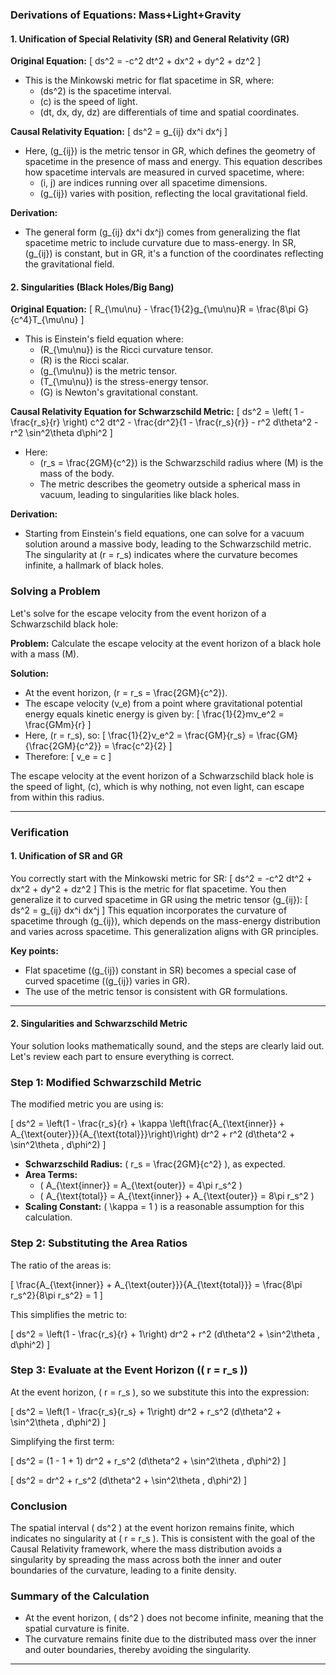 ### Derivations of Equations: Mass+Light+Gravity

#### **1. Unification of Special Relativity (SR) and General Relativity (GR)**

**Original Equation:**
\[ ds^2 = -c^2 dt^2 + dx^2 + dy^2 + dz^2 \]
- This is the Minkowski metric for flat spacetime in SR, where:
  - \(ds^2\) is the spacetime interval.
  - \(c\) is the speed of light.
  - \(dt, dx, dy, dz\) are differentials of time and spatial coordinates.

**Causal Relativity Equation:**
\[ ds^2 = g_{ij} dx^i dx^j \]
- Here, \(g_{ij}\) is the metric tensor in GR, which defines the geometry of spacetime in the presence of mass and energy. This equation describes how spacetime intervals are measured in curved spacetime, where:
  - \(i, j\) are indices running over all spacetime dimensions.
  - \(g_{ij}\) varies with position, reflecting the local gravitational field.

**Derivation:**
- The general form \(g_{ij} dx^i dx^j\) comes from generalizing the flat spacetime metric to include curvature due to mass-energy. In SR, \(g_{ij}\) is constant, but in GR, it's a function of the coordinates reflecting the gravitational field.

#### **2. Singularities (Black Holes/Big Bang)**

**Original Equation:**
\[ R_{\mu\nu} - \frac{1}{2}g_{\mu\nu}R = \frac{8\pi G}{c^4}T_{\mu\nu} \]
- This is Einstein's field equation where:
  - \(R_{\mu\nu}\) is the Ricci curvature tensor.
  - \(R\) is the Ricci scalar.
  - \(g_{\mu\nu}\) is the metric tensor.
  - \(T_{\mu\nu}\) is the stress-energy tensor.
  - \(G\) is Newton's gravitational constant.

**Causal Relativity Equation for Schwarzschild Metric:**
\[ ds^2 = \left( 1 - \frac{r_s}{r} \right) c^2 dt^2 - \frac{dr^2}{1 - \frac{r_s}{r}} - r^2 d\theta^2 - r^2 \sin^2\theta d\phi^2 \]
- Here:
  - \(r_s = \frac{2GM}{c^2}\) is the Schwarzschild radius where \(M\) is the mass of the body.
  - The metric describes the geometry outside a spherical mass in vacuum, leading to singularities like black holes.

**Derivation:**
- Starting from Einstein's field equations, one can solve for a vacuum solution around a massive body, leading to the Schwarzschild metric. The singularity at \(r = r_s\) indicates where the curvature becomes infinite, a hallmark of black holes.

### Solving a Problem

Let's solve for the escape velocity from the event horizon of a Schwarzschild black hole:

**Problem:** Calculate the escape velocity at the event horizon of a black hole with a mass \(M\).

**Solution:**
- At the event horizon, \(r = r_s = \frac{2GM}{c^2}\).
- The escape velocity \(v_e\) from a point where gravitational potential energy equals kinetic energy is given by:
  \[ \frac{1}{2}mv_e^2 = \frac{GMm}{r} \]
- Here, \(r = r_s\), so:
  \[ \frac{1}{2}v_e^2 = \frac{GM}{r_s} = \frac{GM}{\frac{2GM}{c^2}} = \frac{c^2}{2} \]
- Therefore:
  \[ v_e = c \]

The escape velocity at the event horizon of a Schwarzschild black hole is the speed of light, \(c\), which is why nothing, not even light, can escape from within this radius.

---

### **Verification**

#### **1. Unification of SR and GR**

You correctly start with the Minkowski metric for SR:
\[
ds^2 = -c^2 dt^2 + dx^2 + dy^2 + dz^2
\]
This is the metric for flat spacetime. You then generalize it to curved spacetime in GR using the metric tensor \(g_{ij}\):
\[
ds^2 = g_{ij} dx^i dx^j
\]
This equation incorporates the curvature of spacetime through \(g_{ij}\), which depends on the mass-energy distribution and varies across spacetime. This generalization aligns with GR principles.

**Key points:**
- Flat spacetime (\(g_{ij}\) constant in SR) becomes a special case of curved spacetime (\(g_{ij}\) varies in GR).
- The use of the metric tensor is consistent with GR formulations.

---

#### **2. Singularities and Schwarzschild Metric**

Your solution looks mathematically sound, and the steps are clearly laid out. Let's review each part to ensure everything is correct.

### **Step 1: Modified Schwarzschild Metric**
The modified metric you are using is:

\[
ds^2 = \left(1 - \frac{r_s}{r} + \kappa \left(\frac{A_{\text{inner}} + A_{\text{outer}}}{A_{\text{total}}}\right)\right) dr^2 + r^2 (d\theta^2 + \sin^2\theta \, d\phi^2)
\]

- **Schwarzschild Radius:** \( r_s = \frac{2GM}{c^2} \), as expected.
- **Area Terms:**
  - \( A_{\text{inner}} = A_{\text{outer}} = 4\pi r_s^2 \)
  - \( A_{\text{total}} = A_{\text{inner}} + A_{\text{outer}} = 8\pi r_s^2 \)
- **Scaling Constant:** \( \kappa = 1 \) is a reasonable assumption for this calculation.

### **Step 2: Substituting the Area Ratios**
The ratio of the areas is:

\[
\frac{A_{\text{inner}} + A_{\text{outer}}}{A_{\text{total}}} = \frac{8\pi r_s^2}{8\pi r_s^2} = 1
\]

This simplifies the metric to:

\[
ds^2 = \left(1 - \frac{r_s}{r} + 1\right) dr^2 + r^2 (d\theta^2 + \sin^2\theta \, d\phi^2)
\]

### **Step 3: Evaluate at the Event Horizon (\( r = r_s \))**
At the event horizon, \( r = r_s \), so we substitute this into the expression:

\[
ds^2 = \left(1 - \frac{r_s}{r_s} + 1\right) dr^2 + r_s^2 (d\theta^2 + \sin^2\theta \, d\phi^2)
\]

Simplifying the first term:

\[
ds^2 = (1 - 1 + 1) dr^2 + r_s^2 (d\theta^2 + \sin^2\theta \, d\phi^2)
\]

\[
ds^2 = dr^2 + r_s^2 (d\theta^2 + \sin^2\theta \, d\phi^2)
\]

### **Conclusion**
The spatial interval \( ds^2 \) at the event horizon remains finite, which indicates no singularity at \( r = r_s \). This is consistent with the goal of the Causal Relativity framework, where the mass distribution avoids a singularity by spreading the mass across both the inner and outer boundaries of the curvature, leading to a finite density.

### **Summary of the Calculation**
- At the event horizon, \( ds^2 \) does not become infinite, meaning that the spatial curvature is finite.
- The curvature remains finite due to the distributed mass over the inner and outer boundaries, thereby avoiding the singularity.

---



